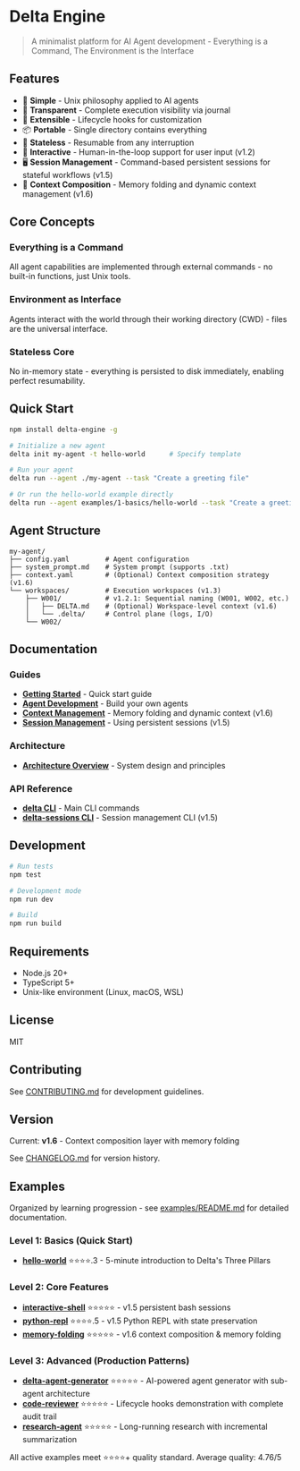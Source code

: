 # Delta Engine

> A minimalist platform for AI Agent development - Everything is a Command, The Environment is the Interface

## Features

- 🎯 **Simple** - Unix philosophy applied to AI agents
- 🔧 **Transparent** - Complete execution visibility via journal
- 🔌 **Extensible** - Lifecycle hooks for customization
- 📦 **Portable** - Single directory contains everything
- 🔄 **Stateless** - Resumable from any interruption
- 👥 **Interactive** - Human-in-the-loop support for user input (v1.2)
- 🖥️ **Session Management** - Command-based persistent sessions for stateful workflows (v1.5)
- 🧠 **Context Composition** - Memory folding and dynamic context management (v1.6)


## Core Concepts

### Everything is a Command
All agent capabilities are implemented through external commands - no built-in functions, just Unix tools.

### Environment as Interface
Agents interact with the world through their working directory (CWD) - files are the universal interface.

### Stateless Core
No in-memory state - everything is persisted to disk immediately, enabling perfect resumability.


## Quick Start

```bash
npm install delta-engine -g

# Initialize a new agent
delta init my-agent -t hello-world      # Specify template

# Run your agent
delta run --agent ./my-agent --task "Create a greeting file"

# Or run the hello-world example directly
delta run --agent examples/1-basics/hello-world --task "Create a greeting file"
```


## Agent Structure

```
my-agent/
├── config.yaml         # Agent configuration
├── system_prompt.md    # System prompt (supports .txt)
├── context.yaml        # (Optional) Context composition strategy (v1.6)
└── workspaces/         # Execution workspaces (v1.3)
    ├── W001/           # v1.2.1: Sequential naming (W001, W002, etc.)
    │   ├── DELTA.md    # (Optional) Workspace-level context (v1.6)
    │   └── .delta/     # Control plane (logs, I/O)
    └── W002/
```

## Documentation

### Guides
- **[Getting Started](docs/guides/getting-started.md)** - Quick start guide
- **[Agent Development](docs/guides/agent-development.md)** - Build your own agents
- **[Context Management](docs/guides/context-management.md)** - Memory folding and dynamic context (v1.6)
- **[Session Management](docs/guides/session-management.md)** - Using persistent sessions (v1.5)

### Architecture
- **[Architecture Overview](docs/architecture/README.md)** - System design and principles

### API Reference
- **[delta CLI](docs/api/delta.md)** - Main CLI commands
- **[delta-sessions CLI](docs/api/delta-sessions.md)** - Session management CLI (v1.5)

## Development

```bash
# Run tests
npm test

# Development mode
npm run dev

# Build
npm run build
```

## Requirements

- Node.js 20+
- TypeScript 5+
- Unix-like environment (Linux, macOS, WSL)

## License

MIT

## Contributing

See [CONTRIBUTING.md](CONTRIBUTING.md) for development guidelines.

## Version

Current: **v1.6** - Context composition layer with memory folding

See [CHANGELOG.md](CHANGELOG.md) for version history.

## Examples

Organized by learning progression - see [examples/README.md](examples/README.md) for detailed documentation.

### Level 1: Basics (Quick Start)
- **[hello-world](examples/1-basics/hello-world/)** ⭐⭐⭐⭐.3 - 5-minute introduction to Delta's Three Pillars

### Level 2: Core Features
- **[interactive-shell](examples/2-core-features/interactive-shell/)** ⭐⭐⭐⭐⭐ - v1.5 persistent bash sessions
- **[python-repl](examples/2-core-features/python-repl/)** ⭐⭐⭐⭐.5 - v1.5 Python REPL with state preservation
- **[memory-folding](examples/2-core-features/memory-folding/)** ⭐⭐⭐⭐⭐ - v1.6 context composition & memory folding

### Level 3: Advanced (Production Patterns)
- **[delta-agent-generator](examples/3-advanced/delta-agent-generator/)** ⭐⭐⭐⭐⭐ - AI-powered agent generator with sub-agent architecture
- **[code-reviewer](examples/3-advanced/code-reviewer/)** ⭐⭐⭐⭐⭐ - Lifecycle hooks demonstration with complete audit trail
- **[research-agent](examples/3-advanced/research-agent/)** ⭐⭐⭐⭐⭐ - Long-running research with incremental summarization

All active examples meet ⭐⭐⭐⭐+ quality standard. Average quality: 4.76/5